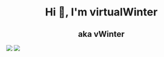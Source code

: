 <h1 align="center">Hi 👋, I'm virtualWinter</h1>
<h2 align="center">aka vWinter</h2>

<img src="https://github-readme-stats.vercel.app/api?username=virtualWinter&show_icons=true&bg_color=1e1e2e&text_color=cdd6f4&icon_color=cba6f7&title_color=94e2d5">
<img src="https://github-readme-stats.vercel.app/api/top-langs/?username=virtualWinter&show_icons=true&bg_color=1e1e2e&text_color=cdd6f4&icon_color=cba6f7&title_color=94e2d5">
